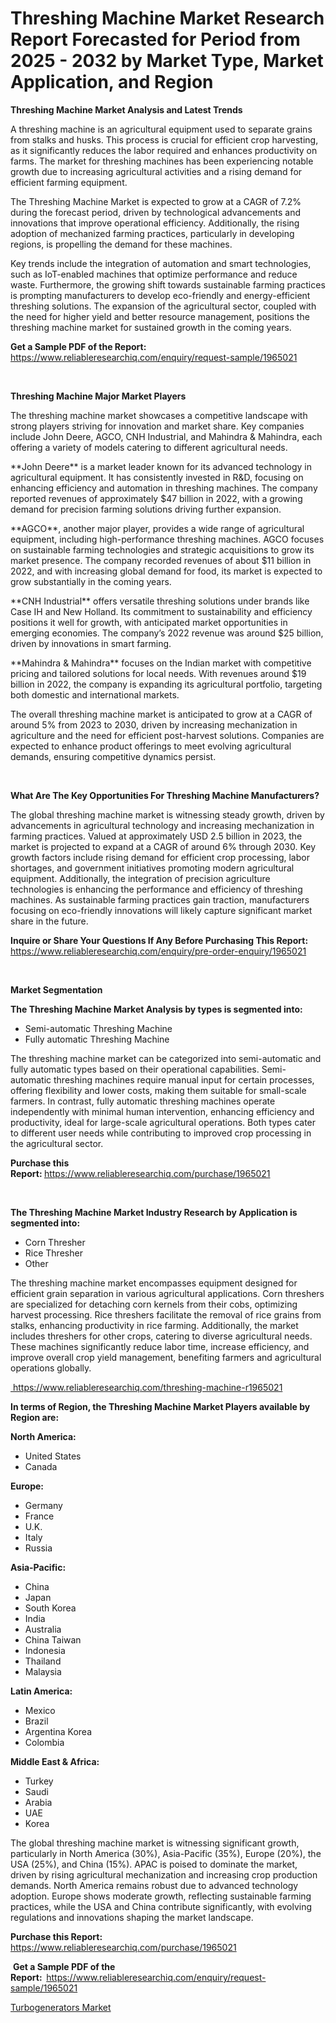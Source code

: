 <p><h1>Threshing Machine Market Research Report Forecasted for Period from 2025 -  2032 by Market Type, Market Application, and Region</h1></p><p><strong>Threshing Machine Market Analysis and Latest Trends</strong></p>
<p><p>A threshing machine is an agricultural equipment used to separate grains from stalks and husks. This process is crucial for efficient crop harvesting, as it significantly reduces the labor required and enhances productivity on farms. The market for threshing machines has been experiencing notable growth due to increasing agricultural activities and a rising demand for efficient farming equipment.</p><p>The Threshing Machine Market is expected to grow at a CAGR of 7.2% during the forecast period, driven by technological advancements and innovations that improve operational efficiency. Additionally, the rising adoption of mechanized farming practices, particularly in developing regions, is propelling the demand for these machines. </p><p>Key trends include the integration of automation and smart technologies, such as IoT-enabled machines that optimize performance and reduce waste. Furthermore, the growing shift towards sustainable farming practices is prompting manufacturers to develop eco-friendly and energy-efficient threshing solutions. The expansion of the agricultural sector, coupled with the need for higher yield and better resource management, positions the threshing machine market for sustained growth in the coming years.</p></p>
<p><strong>Get a Sample PDF of the Report:&nbsp;</strong> <a href="https://www.reliableresearchiq.com/enquiry/request-sample/1965021?utm_campaign=2442&utm_medium=2&utm_source=Github&utm_content=ia&utm_term=18022025&utm_id=threshing-machine">https://www.reliableresearchiq.com/enquiry/request-sample/1965021</a></p>
<p>&nbsp;</p>
<p><strong>Threshing Machine Major Market Players</strong></p>
<p><p>The threshing machine market showcases a competitive landscape with strong players striving for innovation and market share. Key companies include John Deere, AGCO, CNH Industrial, and Mahindra & Mahindra, each offering a variety of models catering to different agricultural needs.</p><p>**John Deere** is a market leader known for its advanced technology in agricultural equipment. It has consistently invested in R&D, focusing on enhancing efficiency and automation in threshing machines. The company reported revenues of approximately $47 billion in 2022, with a growing demand for precision farming solutions driving further expansion.</p><p>**AGCO**, another major player, provides a wide range of agricultural equipment, including high-performance threshing machines. AGCO focuses on sustainable farming technologies and strategic acquisitions to grow its market presence. The company recorded revenues of about $11 billion in 2022, and with increasing global demand for food, its market is expected to grow substantially in the coming years.</p><p>**CNH Industrial** offers versatile threshing solutions under brands like Case IH and New Holland. Its commitment to sustainability and efficiency positions it well for growth, with anticipated market opportunities in emerging economies. The company’s 2022 revenue was around $25 billion, driven by innovations in smart farming.</p><p>**Mahindra & Mahindra** focuses on the Indian market with competitive pricing and tailored solutions for local needs. With revenues around $19 billion in 2022, the company is expanding its agricultural portfolio, targeting both domestic and international markets.</p><p>The overall threshing machine market is anticipated to grow at a CAGR of around 5% from 2023 to 2030, driven by increasing mechanization in agriculture and the need for efficient post-harvest solutions. Companies are expected to enhance product offerings to meet evolving agricultural demands, ensuring competitive dynamics persist.</p></p>
<p>&nbsp;</p>
<p><strong>What Are The Key Opportunities For Threshing Machine Manufacturers?</strong></p>
<p><p>The global threshing machine market is witnessing steady growth, driven by advancements in agricultural technology and increasing mechanization in farming practices. Valued at approximately USD 2.5 billion in 2023, the market is projected to expand at a CAGR of around 6% through 2030. Key growth factors include rising demand for efficient crop processing, labor shortages, and government initiatives promoting modern agricultural equipment. Additionally, the integration of precision agriculture technologies is enhancing the performance and efficiency of threshing machines. As sustainable farming practices gain traction, manufacturers focusing on eco-friendly innovations will likely capture significant market share in the future.</p></p>
<p><strong>Inquire or Share Your Questions If Any Before Purchasing This Report:</strong> <a href="https://www.reliableresearchiq.com/enquiry/pre-order-enquiry/1965021?utm_campaign=2442&utm_medium=2&utm_source=Github&utm_content=ia&utm_term=18022025&utm_id=threshing-machine">https://www.reliableresearchiq.com/enquiry/pre-order-enquiry/1965021</a></p>
<p>&nbsp;</p>
<p><strong>Market Segmentation</strong></p>
<p><strong>The Threshing Machine Market Analysis by types is segmented into:</strong></p>
<p><ul><li>Semi-automatic Threshing Machine</li><li>Fully automatic Threshing Machine</li></ul></p>
<p><p>The threshing machine market can be categorized into semi-automatic and fully automatic types based on their operational capabilities. Semi-automatic threshing machines require manual input for certain processes, offering flexibility and lower costs, making them suitable for small-scale farmers. In contrast, fully automatic threshing machines operate independently with minimal human intervention, enhancing efficiency and productivity, ideal for large-scale agricultural operations. Both types cater to different user needs while contributing to improved crop processing in the agricultural sector.</p></p>
<p><strong>Purchase this Report:&nbsp;</strong><a href="https://www.reliableresearchiq.com/purchase/1965021?utm_campaign=2442&utm_medium=2&utm_source=Github&utm_content=ia&utm_term=18022025&utm_id=threshing-machine">https://www.reliableresearchiq.com/purchase/1965021</a></p>
<p>&nbsp;</p>
<p><strong>The Threshing Machine Market Industry Research by Application is segmented into:</strong></p>
<p><ul><li>Corn Thresher</li><li>Rice Thresher</li><li>Other</li></ul></p>
<p><p>The threshing machine market encompasses equipment designed for efficient grain separation in various agricultural applications. Corn threshers are specialized for detaching corn kernels from their cobs, optimizing harvest processing. Rice threshers facilitate the removal of rice grains from stalks, enhancing productivity in rice farming. Additionally, the market includes threshers for other crops, catering to diverse agricultural needs. These machines significantly reduce labor time, increase efficiency, and improve overall crop yield management, benefiting farmers and agricultural operations globally.</p></p>
<p><a href="https://www.reliableresearchiq.com/threshing-machine-r1965021?utm_campaign=2442&utm_medium=2&utm_source=Github&utm_content=ia&utm_term=18022025&utm_id=threshing-machine">&nbsp;https://www.reliableresearchiq.com/threshing-machine-r1965021</a></p>
<p><strong>In terms of Region, the Threshing Machine Market Players available by Region are:</strong></p>
<p>
    <p> <strong> North America: </strong>
        <ul>
            <li>United States</li>
            <li>Canada</li>
        </ul>
        </p> 
    <p> <strong> Europe: </strong>
        <ul>
            <li>Germany</li>
            <li>France</li>
            <li>U.K.</li>
            <li>Italy</li>
            <li>Russia</li>
        </ul>
        </p> 
    <p> <strong> Asia-Pacific: </strong>
        <ul>
            <li>China</li>
            <li>Japan</li>
            <li>South Korea</li>
            <li>India</li>
            <li>Australia</li>
            <li>China Taiwan</li>
            <li>Indonesia</li>
            <li>Thailand</li>
            <li>Malaysia</li>
        </ul>
        </p> 
    <p> <strong> Latin America: </strong>
        <ul>
            <li>Mexico</li>
            <li>Brazil</li>
            <li>Argentina Korea</li>
            <li>Colombia</li>
        </ul>
        </p> 
    <p> <strong> Middle East & Africa: </strong>
        <ul>
            <li>Turkey</li>
            <li>Saudi</li>
            <li>Arabia</li>
            <li>UAE</li>
            <li>Korea</li>
        </ul>
    </p>
    </p>
<p><p>The global threshing machine market is witnessing significant growth, particularly in North America (30%), Asia-Pacific (35%), Europe (20%), the USA (25%), and China (15%). APAC is poised to dominate the market, driven by rising agricultural mechanization and increasing crop production demands. North America remains robust due to advanced technology adoption. Europe shows moderate growth, reflecting sustainable farming practices, while the USA and China contribute significantly, with evolving regulations and innovations shaping the market landscape.</p></p>
<p><strong>Purchase this Report: </strong><a href="https://www.reliableresearchiq.com/purchase/1965021?utm_campaign=2442&utm_medium=2&utm_source=Github&utm_content=ia&utm_term=18022025&utm_id=threshing-machine">https://www.reliableresearchiq.com/purchase/1965021</a></p>
<p>&nbsp;<strong>Get a Sample PDF of the Report:&nbsp;&nbsp;</strong><a href="https://www.reliableresearchiq.com/enquiry/request-sample/1965021?utm_campaign=2442&utm_medium=2&utm_source=Github&utm_content=ia&utm_term=18022025&utm_id=threshing-machine">https://www.reliableresearchiq.com/enquiry/request-sample/1965021</a></p>
<p><strong></strong></p>
<p><p><a href="https://github.com/oliveroste6/Market-Research-Report-List-1/blob/main/turbogenerators-market.md?utm_campaign=2442&utm_medium=2&utm_source=Github&utm_content=ia&utm_term=18022025&utm_id=threshing-machine">Turbogenerators Market</a></p></p>